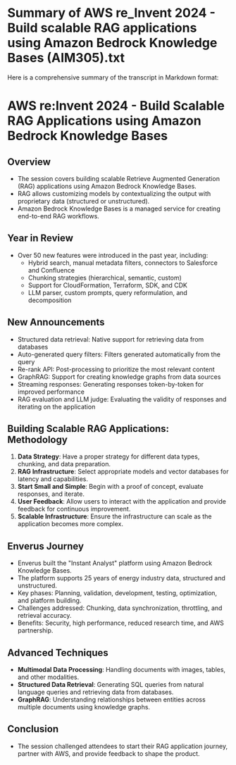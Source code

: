 # Summary of AWS re_Invent 2024 - Build scalable RAG applications using Amazon Bedrock Knowledge Bases (AIM305).txt

Here is a comprehensive summary of the transcript in Markdown format:

# AWS re:Invent 2024 - Build Scalable RAG Applications using Amazon Bedrock Knowledge Bases

## Overview
- The session covers building scalable Retrieve Augmented Generation (RAG) applications using Amazon Bedrock Knowledge Bases.
- RAG allows customizing models by contextualizing the output with proprietary data (structured or unstructured).
- Amazon Bedrock Knowledge Bases is a managed service for creating end-to-end RAG workflows.

## Year in Review
- Over 50 new features were introduced in the past year, including:
  - Hybrid search, manual metadata filters, connectors to Salesforce and Confluence
  - Chunking strategies (hierarchical, semantic, custom)
  - Support for CloudFormation, Terraform, SDK, and CDK
  - LLM parser, custom prompts, query reformulation, and decomposition

## New Announcements
- Structured data retrieval: Native support for retrieving data from databases
- Auto-generated query filters: Filters generated automatically from the query
- Re-rank API: Post-processing to prioritize the most relevant content
- GraphRAG: Support for creating knowledge graphs from data sources
- Streaming responses: Generating responses token-by-token for improved performance
- RAG evaluation and LLM judge: Evaluating the validity of responses and iterating on the application

## Building Scalable RAG Applications: Methodology
1. **Data Strategy**: Have a proper strategy for different data types, chunking, and data preparation.
2. **RAG Infrastructure**: Select appropriate models and vector databases for latency and capabilities.
3. **Start Small and Simple**: Begin with a proof of concept, evaluate responses, and iterate.
4. **User Feedback**: Allow users to interact with the application and provide feedback for continuous improvement.
5. **Scalable Infrastructure**: Ensure the infrastructure can scale as the application becomes more complex.

## Enverus Journey
- Enverus built the "Instant Analyst" platform using Amazon Bedrock Knowledge Bases.
- The platform supports 25 years of energy industry data, structured and unstructured.
- Key phases: Planning, validation, development, testing, optimization, and platform building.
- Challenges addressed: Chunking, data synchronization, throttling, and retrieval accuracy.
- Benefits: Security, high performance, reduced research time, and AWS partnership.

## Advanced Techniques
- **Multimodal Data Processing**: Handling documents with images, tables, and other modalities.
- **Structured Data Retrieval**: Generating SQL queries from natural language queries and retrieving data from databases.
- **GraphRAG**: Understanding relationships between entities across multiple documents using knowledge graphs.

## Conclusion
- The session challenged attendees to start their RAG application journey, partner with AWS, and provide feedback to shape the product.